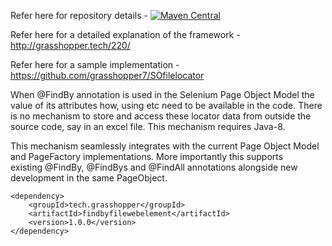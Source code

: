 Refer here for repository details - [![Maven Central](https://maven-badges.herokuapp.com/maven-central/tech.grasshopper/findbyfilewebelement/badge.svg)](https://maven-badges.herokuapp.com/maven-central/tech.grasshopper/findbyfilewebelement)

Refer here for a detailed explanation of the framework - http://grasshopper.tech/220/

Refer here for a sample implementation - https://github.com/grasshopper7/SOfilelocator

When @FindBy annotation is used in the Selenium Page Object Model the value of its attributes how, using etc need to be available in the code. There is no mechanism to store and access these locator data from outside the source code, say in an excel file. This mechanism requires Java-8.

This mechanism seamlessly integrates with the current Page Object Model and PageFactory implementations. More importantly this supports existing @FindBy, @FindBys and @FindAll annotations alongside new development in the same PageObject.

	<dependency>
    	<groupId>tech.grasshopper</groupId>
    	<artifactId>findbyfilewebelement</artifactId>
    	<version>1.0.0</version>
	</dependency>
